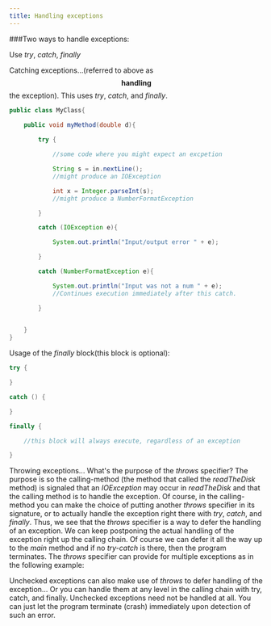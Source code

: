 ```yaml
---
title: Handling exceptions
---
```


###Two ways to handle exceptions:
	
Use *try*, *catch*, *finally*

Catching exceptions...(referred to above as $$ \boldsymbol {handling} $$ the exception). This uses *try*, *catch*, and *finally*.

```java
public class MyClass{
	
	public void myMethod(double d){

		try {

			//some code where you might expect an excpetion

			String s = in.nextLine();
			//might produce an IOException

			int x = Integer.parseInt(s);
			//might produce a NumberFormatException

		}

		catch (IOException e){

			System.out.println("Input/output error " + e);

		}

		catch (NumberFormatException e){

			System.out.println("Input was not a num " + e);
			//Continues execution immediately after this catch.

		}

 
	}
}
```

Usage of the *finally* block(this block is optional):

```java
try {

}

catch () {

}

finally {

	//this block will always execute, regardless of an exception

}
```


Throwing exceptions... 
What's the purpose of the *throws* specifier? 
The purpose is so the calling-method (the method that called the *readTheDisk* method) is signaled that an *IOException* may occur in *readTheDisk* and that the calling method is to handle the exception. 
Of course, in the calling-method you can make the choice of putting another *throws* specifier in its signature, or to actually handle the exception right there with *try*, *catch*, and *finally*. 
Thus, we see that the *throws* specifier is a way to defer the handling of an exception. We can keep postponing the actual handling of the exception right up the calling chain. 
Of course we can defer it all the way up to the *main* method and if no *try-catch* is there, then the program terminates. The *throws* specifier can provide for multiple exceptions as in the following example:


Unchecked exceptions can also make use of *throws* to defer handling of the exception...
Or you can handle them at any level in the calling chain with try, catch, and finally. 
Unchecked exceptions need not be handled at all. You can just let the program terminate (crash) immediately upon detection of such an error.







